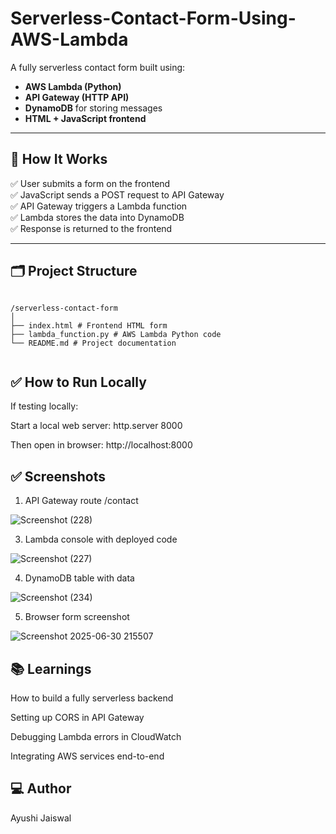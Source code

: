 # Serverless-Contact-Form-Using-AWS-Lambda

A fully serverless contact form built using:

- **AWS Lambda (Python)**
- **API Gateway (HTTP API)**
- **DynamoDB** for storing messages
- **HTML + JavaScript frontend**

---

## 🚀 How It Works

✅ User submits a form on the frontend  
✅ JavaScript sends a POST request to API Gateway  
✅ API Gateway triggers a Lambda function  
✅ Lambda stores the data into DynamoDB  
✅ Response is returned to the frontend

---

## 🗂 Project Structure

<pre><code>
/serverless-contact-form
│
├── index.html # Frontend HTML form
├── lambda_function.py # AWS Lambda Python code
└── README.md # Project documentation

</code></pre>

✅ How to Run Locally
---
If testing locally:

Start a local web server:
http.server 8000

Then open in browser:
http://localhost:8000

✅ Screenshots
---
1. API Gateway route /contact

 ![Screenshot (228)](https://github.com/user-attachments/assets/0b780f74-fb2f-4de5-9b3b-717f643c0013)
   

3. Lambda console with deployed code

![Screenshot (227)](https://github.com/user-attachments/assets/b4e18d03-d8e3-4880-b7fb-c8d9deb1766f)


4. DynamoDB table with data

![Screenshot (234)](https://github.com/user-attachments/assets/bedebde1-de20-4f5b-a89a-3a8c1e0d7e3e)

5. Browser form screenshot

![Screenshot 2025-06-30 215507](https://github.com/user-attachments/assets/e0eaebce-b26b-41d8-a2bc-b337f8ae6195)


📚 Learnings
---
How to build a fully serverless backend

Setting up CORS in API Gateway

Debugging Lambda errors in CloudWatch

Integrating AWS services end-to-end

💻 Author
---
Ayushi Jaiswal




